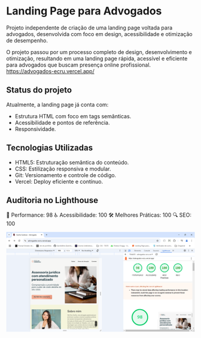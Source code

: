 
# Landing Page para Advogados

Projeto independente de criação de uma landing page voltada para advogados, desenvolvida com foco em design, acessibilidade e otimização de desempenho.

O projeto passou por um processo completo de design, desenvolvimento e otimização, resultando em uma landing page rápida, acessível e eficiente para advogados que buscam presença online profissional.
https://advogados-ecru.vercel.app/







## Status do projeto

Atualmente, a landing page já conta com:
 - Estrutura HTML com foco em tags semânticas.
 - Acessibilidade e pontos de referência.
 - Responsividade.

## Tecnologias Utilizadas
 - HTML5: Estruturação semântica do conteúdo.
 - CSS: Estilização responsiva e modular.
 - Git: Versionamento e controle de código.
 - Vercel: Deploy eficiente e contínuo.

## Auditoria no Lighthouse
🚀 Performance: 98
♿ Acessibilidade: 100
🛠️ Melhores Práticas: 100
🔍 SEO: 100


![App Screenshot](https://github.com/bruclares/advogados/blob/57b707f4207052c8123743bd958a8f3cb828d7b6/Captura%20de%20tela%202024-12-12%20105009.png)

